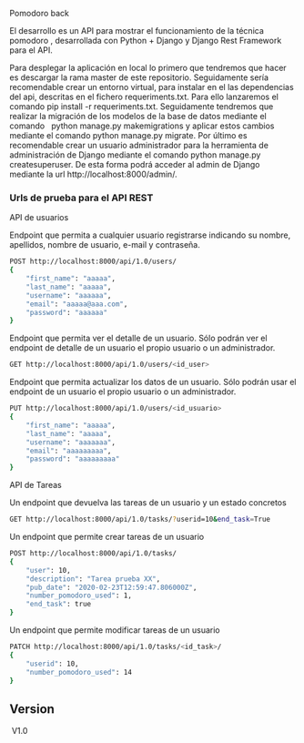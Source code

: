Pomodoro back


El desarrollo es un API para mostrar el funcionamiento de la técnica pomodoro 
, desarrollada con Python + Django y Django Rest Framework para el API.

Para desplegar la aplicación en local lo primero que tendremos que hacer es descargar la rama master de este repositorio.
Seguidamente sería recomendable crear un entorno virtual, para instalar en el las dependencias del api, descritas en el fichero 
requeriments.txt. Para ello lanzaremos el comando pip install -r requeriments.txt.
Seguidamente tendremos que realizar la migración de los modelos de la base de datos mediante el comando  
python manage.py makemigrations y aplicar estos cambios mediante el comando python manage.py migrate.
Por último es recomendable crear un usuario administrador para la herramienta de administración de Django mediante el comando python manage.py createsuperuser.
De esta forma podrá acceder al admin de Django mediante la url http://localhost:8000/admin/.


### Urls de prueba para el API REST


API de usuarios

Endpoint que permita a cualquier usuario registrarse indicando su nombre, apellidos, nombre de usuario, e-mail y contraseña.

```bash
POST http://localhost:8000/api/1.0/users/
{
    "first_name": "aaaaa",
    "last_name": "aaaaa",
    "username": "aaaaaa",
    "email": "aaaaa@aaa.com",
    "password": "aaaaaa"
}
```
Endpoint que permita ver el detalle de un usuario. Sólo podrán ver el endpoint de detalle de un usuario el propio usuario o un administrador.

```bash
GET http://localhost:8000/api/1.0/users/<id_user>
```
Endpoint que permita actualizar los datos de un usuario. Sólo podrán usar el endpoint de un usuario el propio usuario o un administrador.
```bash
PUT http://localhost:8000/api/1.0/users/<id_usuario>
{
    "first_name": "aaaaa",
    "last_name": "aaaaa",
    "username": "aaaaaaa",
    "email": "aaaaaaaaa",
    "password": "aaaaaaaaa"
}
```
API de Tareas

Un endpoint que devuelva las tareas de un usuario y un estado concretos
```bash
GET http://localhost:8000/api/1.0/tasks/?userid=10&end_task=True
```
Un endpoint que permite crear tareas de un usuario
```bash
POST http://localhost:8000/api/1.0/tasks/
{
    "user": 10,
    "description": "Tarea prueba XX",
    "pub_date": "2020-02-23T12:59:47.806000Z",
    "number_pomodoro_used": 1,
    "end_task": true
}
```
Un endpoint que permite modificar tareas de un usuario
```bash
PATCH http://localhost:8000/api/1.0/tasks/<id_task>/
{
    "userid": 10,
    "number_pomodoro_used": 14
}
```


## Version



 V1.0